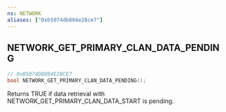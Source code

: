 ```yaml
---
ns: NETWORK
aliases: ["0xb5074db804e28ce7"]
---
```

## NETWORK_GET_PRIMARY_CLAN_DATA_PENDING

```c
// 0xB5074DB804E28CE7
bool NETWORK_GET_PRIMARY_CLAN_DATA_PENDING();
```

Returns TRUE if data retrieval with NETWORK_GET_PRIMARY_CLAN_DATA_START is pending.

